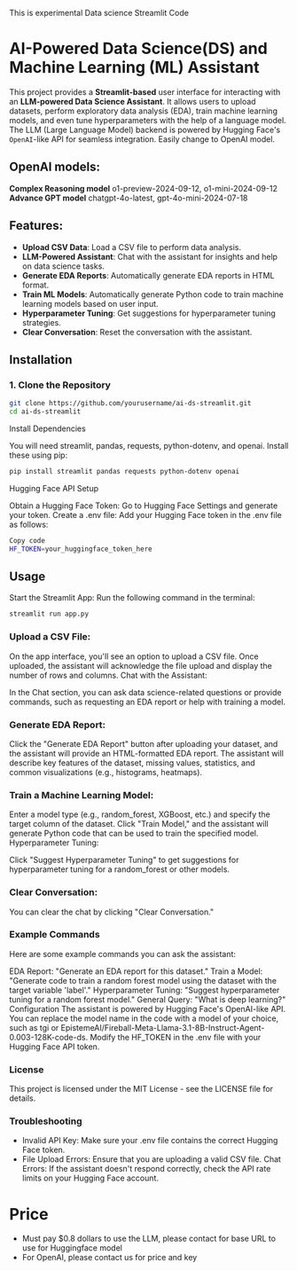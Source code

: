 This is experimental Data science Streamlit Code


# AI-Powered Data Science(DS) and Machine Learning (ML) Assistant

This project provides a **Streamlit-based** user interface for interacting with an **LLM-powered Data Science Assistant**. It allows users to upload datasets, perform exploratory data analysis (EDA), train machine learning models, and even tune hyperparameters with the help of a language model. The LLM (Large Language Model) backend is powered by Hugging Face's `OpenAI`-like API for seamless integration. Easily change to OpenAI model.

## OpenAI models: 
**Complex Reasoning model** o1-preview-2024-09-12, o1-mini-2024-09-12  
**Advance GPT model** chatgpt-4o-latest, gpt-4o-mini-2024-07-18

## Features:
- **Upload CSV Data**: Load a CSV file to perform data analysis.
- **LLM-Powered Assistant**: Chat with the assistant for insights and help on data science tasks.
- **Generate EDA Reports**: Automatically generate EDA reports in HTML format.
- **Train ML Models**: Automatically generate Python code to train machine learning models based on user input.
- **Hyperparameter Tuning**: Get suggestions for hyperparameter tuning strategies.
- **Clear Conversation**: Reset the conversation with the assistant.

## Installation

### 1. Clone the Repository

```bash
git clone https://github.com/yourusername/ai-ds-streamlit.git
cd ai-ds-streamlit
```

Install Dependencies

You will need streamlit, pandas, requests, python-dotenv, and openai. Install these using pip:

```bash
pip install streamlit pandas requests python-dotenv openai
```

Hugging Face API Setup

Obtain a Hugging Face Token:
Go to Hugging Face Settings and generate your token.
Create a .env file:
Add your Hugging Face token in the .env file as follows:

```bash
Copy code
HF_TOKEN=your_huggingface_token_here
```

## Usage
Start the Streamlit App: Run the following command in the terminal:

```bash
streamlit run app.py
```

### Upload a CSV File:

On the app interface, you'll see an option to upload a CSV file.
Once uploaded, the assistant will acknowledge the file upload and display the number of rows and columns.
Chat with the Assistant:

In the Chat section, you can ask data science-related questions or provide commands, such as requesting an EDA report or help with training a model.

### Generate EDA Report:

Click the "Generate EDA Report" button after uploading your dataset, and the assistant will provide an HTML-formatted EDA report.
The assistant will describe key features of the dataset, missing values, statistics, and common visualizations (e.g., histograms, heatmaps).

### Train a Machine Learning Model:

Enter a model type (e.g., random_forest, XGBoost, etc.) and specify the target column of the dataset.
Click "Train Model," and the assistant will generate Python code that can be used to train the specified model.
Hyperparameter Tuning:

Click "Suggest Hyperparameter Tuning" to get suggestions for hyperparameter tuning for a random_forest or other models.

### Clear Conversation:
You can clear the chat by clicking "Clear Conversation."


### Example Commands
Here are some example commands you can ask the assistant:

EDA Report: "Generate an EDA report for this dataset."
Train a Model: "Generate code to train a random forest model using the dataset with the target variable 'label'."
Hyperparameter Tuning: "Suggest hyperparameter tuning for a random forest model."
General Query: "What is deep learning?"
Configuration
The assistant is powered by Hugging Face's OpenAI-like API. You can replace the model name in the code with a model of your choice, such as tgi or EpistemeAI/Fireball-Meta-Llama-3.1-8B-Instruct-Agent-0.003-128K-code-ds.
Modify the HF_TOKEN in the .env file with your Hugging Face API token.

### License
This project is licensed under the MIT License - see the LICENSE file for details.

### Troubleshooting
- Invalid API Key: Make sure your .env file contains the correct Hugging Face token.
- File Upload Errors: Ensure that you are uploading a valid CSV file.
Chat Errors: If the assistant doesn't respond correctly, check the API rate limits on your Hugging Face account.

# Price
- Must pay $0.8 dollars to use the LLM, please contact for base URL to use for Huggingface model
- For OpenAI, please contact us for price and key

